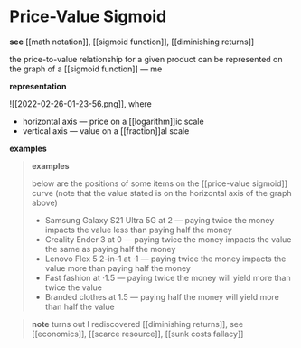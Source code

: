 # Price-Value Sigmoid

**see** [[math notation]], [[sigmoid function]], [[diminishing returns]]

the price-to-value relationship for a given product can be represented on the graph of a [[sigmoid function]] &mdash; me

**representation**

![[2022-02-26-01-23-56.png]], where

- horizontal axis &mdash; price on a [[logarithm]]ic scale
- vertical axis &mdash; value on a [[fraction]]al scale

**examples**

> **examples**
>
> below are the positions of some items on the [[price-value sigmoid]] curve (note that the value stated is on the horizontal axis of the graph above)
>
> - Samsung Galaxy S21 Ultra 5G at $2$ &mdash; paying twice the money impacts the value less than paying half the money
> - Creality Ender 3 at $0$ &mdash; paying twice the money impacts the value the same as paying half the money
> - Lenovo Flex 5 2-in-1 at $\cdot 1$ &mdash; paying twice the money impacts the value more than paying half the money
> - Fast fashion at $\cdot 1.5$ &mdash; paying twice the money will yield more than twice the value
> - Branded clothes at $1.5$ &mdash; paying half the money will yield more than half the value

> **note** turns out I rediscovered [[diminishing returns]], see [[economics]], [[scarce resource]], [[sunk costs fallacy]]
